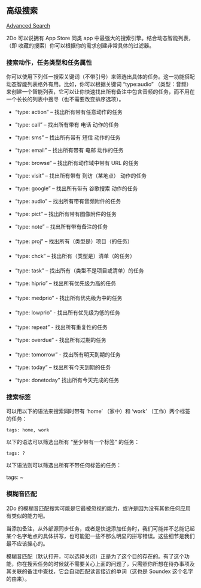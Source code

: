 ## 高级搜索

[Advanced Search](https://www.2doapp.com/advanced-search/)

2Do 可以说拥有 App Store 同类 app 中最强大的搜索引擎。结合动态智能列表，（即 收藏的搜索）你可以根据你的需求创建非常具体的过滤器。

### 搜索动作，任务类型和任务属性

你可以使用下列任一搜索关键词（不带引号）来筛选出具体的任务。这一功能搭配动态智能列表格外有用。比如，你可以根据关键词 “type:audio” （类型：音频）来创建一个智能列表，它可以让你快速找出所有备注中包含音频的任务，而不用在一个长长的列表中搜寻（也不需要改变排序选项）。

- “type: action” – 找出所有带有任意动作的任务
- “type: call” – 找出所有带有 电话 动作的任务
- “type: sms” – 找出所有带有 短信 动作的任务
- “type: email” – 找出所有带有 电邮 动作的任务
- “type: browse” – 找出所有动作域中带有 URL 的任务 
- “type: visit” – 找出所有带有 到访（某地点） 动作的任务
- “type: google” – 找出所有带有 谷歌搜索 动作的任务


- “type: audio” – 找出所有带有音频附件的任务
- “type: pict” – 找出所有带有图像附件的任务
- “type: note” – 找出所有带有备注的任务


- “type: proj” – 找出所有（类型是）项目（的任务）
- “type: chck” – 找出所有（类型是）清单（的任务）
- “type: task” – 找出所有（类型不是项目或清单）的任务


- “type: hiprio” – 找出所有优先级为高的任务
- “type: medprio” - 找出所有优先级为中的任务


- “type: lowprio” - 找出所有优先级为低的任务
- “type: repeat” - 找出所有重复性的任务
- “type: overdue” - 找出所有过期的任务
- “type: tomorrow” - 找出所有明天到期的任务
- “type: today” – 找出所有今天到期的任务
- “type: donetoday” 找出所有今天完成的任务

### 搜索标签

可以用以下的语法来搜索同时带有 ‘home’ （家中）和 ‘work’ （工作）两个标签的任务：

```
tags: home, work
```

以下的语法可以筛选出所有 “至少带有一个标签” 的任务：

```
tags: ?
```

以下语法则可以筛选出所有不带任何标签的任务：

tags: ~

### 模糊音匹配

2Do 的模糊音匹配搜索可能是它最被忽视的能力，或许是因为没有其他任何应用有类似的能力吧。

当添加备注，从外部源同步任务，或者是快速添加任务时，我们可能并不总能记起某个名字地点的具体拼写，也可能犯一些不那么明显的拼写错误。这些细节是我们最不应该操心的。

模糊音匹配（默认打开，可以选择关闭）正是为了这个目的存在的。有了这个功能，你在搜索任务的时候就不需要关心上面的问题了，只需照你所想在待办事项及其关联的备注中查找，它会自动匹配读音接近的单词（这也是 Soundex 这个名字的由来）。